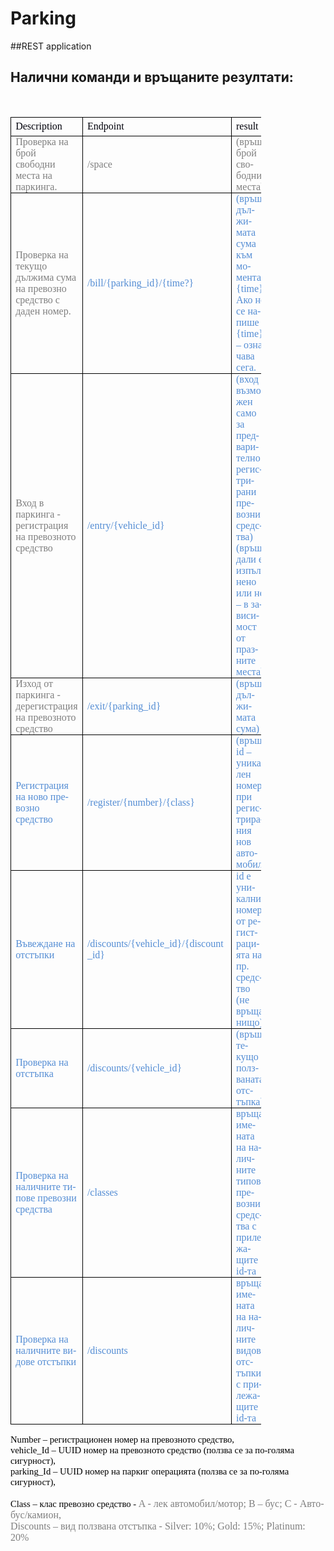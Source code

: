 # Parking
##REST application

## Налични команди и връщаните резултати:
<html xmlns:v="urn:schemas-microsoft-com:vml"
xmlns:o="urn:schemas-microsoft-com:office:office"
xmlns:w="urn:schemas-microsoft-com:office:word"
xmlns:m="http://schemas.microsoft.com/office/2004/12/omml"
xmlns="http://www.w3.org/TR/REC-html40">

<head>
<meta http-equiv=Content-Type content="text/html; charset=windows-1251">
<meta name=ProgId content=Word.Document>
<meta name=Generator content="Microsoft Word 14">
<meta name=Originator content="Microsoft Word 14">
<link rel=File-List href="ParkingTask_API.files/filelist.xml">
<!--[if gte mso 9]><xml>
 <o:DocumentProperties>
  <o:Author>DPopov</o:Author>
  <o:LastAuthor>DPopov</o:LastAuthor>
  <o:Revision>4</o:Revision>
  <o:TotalTime>3568</o:TotalTime>
  <o:LastPrinted>1995-11-21T14:41:00Z</o:LastPrinted>
  <o:Created>2020-05-22T07:29:00Z</o:Created>
  <o:LastSaved>2020-05-25T09:20:00Z</o:LastSaved>
  <o:Pages>1</o:Pages>
  <o:Words>233</o:Words>
  <o:Characters>1329</o:Characters>
  <o:Lines>11</o:Lines>
  <o:Paragraphs>3</o:Paragraphs>
  <o:CharactersWithSpaces>1559</o:CharactersWithSpaces>
  <o:Version>14.00</o:Version>
 </o:DocumentProperties>
 <o:OfficeDocumentSettings>
  <o:AllowPNG/>
 </o:OfficeDocumentSettings>
</xml><![endif]-->
<link rel=themeData href="ParkingTask_API.files/themedata.thmx">
<link rel=colorSchemeMapping href="ParkingTask_API.files/colorschememapping.xml">
<!--[if gte mso 9]><xml>
 <w:WordDocument>
  <w:DisplayBackgroundShape/>
  <w:SpellingState>Clean</w:SpellingState>
  <w:GrammarState>Clean</w:GrammarState>
  <w:TrackMoves>false</w:TrackMoves>
  <w:TrackFormatting/>
  <w:DoNotShowRevisions/>
  <w:DoNotPrintRevisions/>
  <w:DoNotShowInsertionsAndDeletions/>
  <w:DoNotShowPropertyChanges/>
  <w:DefaultTableStyle Number="0">Нормален</w:DefaultTableStyle>
  <w:DrawingGridHorizontalSpacing>0 пкт</w:DrawingGridHorizontalSpacing>
  <w:DrawingGridVerticalSpacing>0 пкт</w:DrawingGridVerticalSpacing>
  <w:DisplayHorizontalDrawingGridEvery>0</w:DisplayHorizontalDrawingGridEvery>
  <w:DisplayVerticalDrawingGridEvery>0</w:DisplayVerticalDrawingGridEvery>
  <w:UseMarginsForDrawingGridOrigin/>
  <w:ValidateAgainstSchemas/>
  <w:SaveIfXMLInvalid>false</w:SaveIfXMLInvalid>
  <w:IgnoreMixedContent>false</w:IgnoreMixedContent>
  <w:AlwaysShowPlaceholderText>false</w:AlwaysShowPlaceholderText>
  <w:DoNotPromoteQF/>
  <w:LidThemeOther>BG</w:LidThemeOther>
  <w:LidThemeAsian>X-NONE</w:LidThemeAsian>
  <w:LidThemeComplexScript>X-NONE</w:LidThemeComplexScript>
  <w:DrawingGridHorizontalOrigin>0 пкт</w:DrawingGridHorizontalOrigin>
  <w:DrawingGridVerticalOrigin>0 пкт</w:DrawingGridVerticalOrigin>
  <w:Compatibility>
   <w:SpaceForUL/>
   <w:BalanceSingleByteDoubleByteWidth/>
   <w:DoNotLeaveBackslashAlone/>
   <w:ULTrailSpace/>
   <w:AdjustLineHeightInTable/>
   <w:BreakWrappedTables/>
   <w:SnapToGridInCell/>
   <w:WrapTextWithPunct/>
   <w:UseAsianBreakRules/>
   <w:UseWord2002TableStyleRules/>
   <w:DontUseIndentAsNumberingTabStop/>
   <w:FELineBreak11/>
   <w:WW11IndentRules/>
   <w:DontAutofitConstrainedTables/>
   <w:AutofitLikeWW11/>
   <w:HangulWidthLikeWW11/>
   <w:UseNormalStyleForList/>
   <w:DontVertAlignCellWithSp/>
   <w:DontBreakConstrainedForcedTables/>
   <w:DontVertAlignInTxbx/>
   <w:Word11KerningPairs/>
   <w:CachedColBalance/>
  </w:Compatibility>
  <m:mathPr>
   <m:mathFont m:val="Cambria Math"/>
   <m:brkBin m:val="before"/>
   <m:brkBinSub m:val="&#45;-"/>
   <m:smallFrac m:val="off"/>
   <m:dispDef/>
   <m:lMargin m:val="0"/>
   <m:rMargin m:val="0"/>
   <m:defJc m:val="centerGroup"/>
   <m:wrapIndent m:val="1440"/>
   <m:intLim m:val="subSup"/>
   <m:naryLim m:val="undOvr"/>
  </m:mathPr></w:WordDocument>
</xml><![endif]--><!--[if gte mso 9]><xml>
 <w:LatentStyles DefLockedState="false" DefUnhideWhenUsed="true"
  DefSemiHidden="true" DefQFormat="false" DefPriority="99"
  LatentStyleCount="267">
  <w:LsdException Locked="false" Priority="0" SemiHidden="false"
   UnhideWhenUsed="false" QFormat="true" Name="Normal"/>
  <w:LsdException Locked="false" Priority="9" SemiHidden="false"
   UnhideWhenUsed="false" QFormat="true" Name="heading 1"/>
  <w:LsdException Locked="false" Priority="9" QFormat="true" Name="heading 2"/>
  <w:LsdException Locked="false" Priority="9" QFormat="true" Name="heading 3"/>
  <w:LsdException Locked="false" Priority="9" QFormat="true" Name="heading 4"/>
  <w:LsdException Locked="false" Priority="9" QFormat="true" Name="heading 5"/>
  <w:LsdException Locked="false" Priority="9" QFormat="true" Name="heading 6"/>
  <w:LsdException Locked="false" Priority="9" QFormat="true" Name="heading 7"/>
  <w:LsdException Locked="false" Priority="9" QFormat="true" Name="heading 8"/>
  <w:LsdException Locked="false" Priority="9" QFormat="true" Name="heading 9"/>
  <w:LsdException Locked="false" Priority="39" Name="toc 1"/>
  <w:LsdException Locked="false" Priority="39" Name="toc 2"/>
  <w:LsdException Locked="false" Priority="39" Name="toc 3"/>
  <w:LsdException Locked="false" Priority="39" Name="toc 4"/>
  <w:LsdException Locked="false" Priority="39" Name="toc 5"/>
  <w:LsdException Locked="false" Priority="39" Name="toc 6"/>
  <w:LsdException Locked="false" Priority="39" Name="toc 7"/>
  <w:LsdException Locked="false" Priority="39" Name="toc 8"/>
  <w:LsdException Locked="false" Priority="39" Name="toc 9"/>
  <w:LsdException Locked="false" Priority="35" SemiHidden="false"
   UnhideWhenUsed="false" QFormat="true" Name="caption"/>
  <w:LsdException Locked="false" Priority="10" SemiHidden="false"
   UnhideWhenUsed="false" QFormat="true" Name="Title"/>
  <w:LsdException Locked="false" Priority="1" Name="Default Paragraph Font"/>
  <w:LsdException Locked="false" Priority="11" SemiHidden="false"
   UnhideWhenUsed="false" QFormat="true" Name="Subtitle"/>
  <w:LsdException Locked="false" Priority="22" SemiHidden="false"
   UnhideWhenUsed="false" QFormat="true" Name="Strong"/>
  <w:LsdException Locked="false" Priority="20" SemiHidden="false"
   UnhideWhenUsed="false" QFormat="true" Name="Emphasis"/>
  <w:LsdException Locked="false" Priority="59" SemiHidden="false"
   UnhideWhenUsed="false" Name="Table Grid"/>
  <w:LsdException Locked="false" UnhideWhenUsed="false" Name="Placeholder Text"/>
  <w:LsdException Locked="false" Priority="1" SemiHidden="false"
   UnhideWhenUsed="false" QFormat="true" Name="No Spacing"/>
  <w:LsdException Locked="false" Priority="60" SemiHidden="false"
   UnhideWhenUsed="false" Name="Light Shading"/>
  <w:LsdException Locked="false" Priority="61" SemiHidden="false"
   UnhideWhenUsed="false" Name="Light List"/>
  <w:LsdException Locked="false" Priority="62" SemiHidden="false"
   UnhideWhenUsed="false" Name="Light Grid"/>
  <w:LsdException Locked="false" Priority="63" SemiHidden="false"
   UnhideWhenUsed="false" Name="Medium Shading 1"/>
  <w:LsdException Locked="false" Priority="64" SemiHidden="false"
   UnhideWhenUsed="false" Name="Medium Shading 2"/>
  <w:LsdException Locked="false" Priority="65" SemiHidden="false"
   UnhideWhenUsed="false" Name="Medium List 1"/>
  <w:LsdException Locked="false" Priority="66" SemiHidden="false"
   UnhideWhenUsed="false" Name="Medium List 2"/>
  <w:LsdException Locked="false" Priority="67" SemiHidden="false"
   UnhideWhenUsed="false" Name="Medium Grid 1"/>
  <w:LsdException Locked="false" Priority="68" SemiHidden="false"
   UnhideWhenUsed="false" Name="Medium Grid 2"/>
  <w:LsdException Locked="false" Priority="69" SemiHidden="false"
   UnhideWhenUsed="false" Name="Medium Grid 3"/>
  <w:LsdException Locked="false" Priority="70" SemiHidden="false"
   UnhideWhenUsed="false" Name="Dark List"/>
  <w:LsdException Locked="false" Priority="71" SemiHidden="false"
   UnhideWhenUsed="false" Name="Colorful Shading"/>
  <w:LsdException Locked="false" Priority="72" SemiHidden="false"
   UnhideWhenUsed="false" Name="Colorful List"/>
  <w:LsdException Locked="false" Priority="73" SemiHidden="false"
   UnhideWhenUsed="false" Name="Colorful Grid"/>
  <w:LsdException Locked="false" Priority="60" SemiHidden="false"
   UnhideWhenUsed="false" Name="Light Shading Accent 1"/>
  <w:LsdException Locked="false" Priority="61" SemiHidden="false"
   UnhideWhenUsed="false" Name="Light List Accent 1"/>
  <w:LsdException Locked="false" Priority="62" SemiHidden="false"
   UnhideWhenUsed="false" Name="Light Grid Accent 1"/>
  <w:LsdException Locked="false" Priority="63" SemiHidden="false"
   UnhideWhenUsed="false" Name="Medium Shading 1 Accent 1"/>
  <w:LsdException Locked="false" Priority="64" SemiHidden="false"
   UnhideWhenUsed="false" Name="Medium Shading 2 Accent 1"/>
  <w:LsdException Locked="false" Priority="65" SemiHidden="false"
   UnhideWhenUsed="false" Name="Medium List 1 Accent 1"/>
  <w:LsdException Locked="false" UnhideWhenUsed="false" Name="Revision"/>
  <w:LsdException Locked="false" Priority="34" SemiHidden="false"
   UnhideWhenUsed="false" QFormat="true" Name="List Paragraph"/>
  <w:LsdException Locked="false" Priority="29" SemiHidden="false"
   UnhideWhenUsed="false" QFormat="true" Name="Quote"/>
  <w:LsdException Locked="false" Priority="30" SemiHidden="false"
   UnhideWhenUsed="false" QFormat="true" Name="Intense Quote"/>
  <w:LsdException Locked="false" Priority="66" SemiHidden="false"
   UnhideWhenUsed="false" Name="Medium List 2 Accent 1"/>
  <w:LsdException Locked="false" Priority="67" SemiHidden="false"
   UnhideWhenUsed="false" Name="Medium Grid 1 Accent 1"/>
  <w:LsdException Locked="false" Priority="68" SemiHidden="false"
   UnhideWhenUsed="false" Name="Medium Grid 2 Accent 1"/>
  <w:LsdException Locked="false" Priority="69" SemiHidden="false"
   UnhideWhenUsed="false" Name="Medium Grid 3 Accent 1"/>
  <w:LsdException Locked="false" Priority="70" SemiHidden="false"
   UnhideWhenUsed="false" Name="Dark List Accent 1"/>
  <w:LsdException Locked="false" Priority="71" SemiHidden="false"
   UnhideWhenUsed="false" Name="Colorful Shading Accent 1"/>
  <w:LsdException Locked="false" Priority="72" SemiHidden="false"
   UnhideWhenUsed="false" Name="Colorful List Accent 1"/>
  <w:LsdException Locked="false" Priority="73" SemiHidden="false"
   UnhideWhenUsed="false" Name="Colorful Grid Accent 1"/>
  <w:LsdException Locked="false" Priority="60" SemiHidden="false"
   UnhideWhenUsed="false" Name="Light Shading Accent 2"/>
  <w:LsdException Locked="false" Priority="61" SemiHidden="false"
   UnhideWhenUsed="false" Name="Light List Accent 2"/>
  <w:LsdException Locked="false" Priority="62" SemiHidden="false"
   UnhideWhenUsed="false" Name="Light Grid Accent 2"/>
  <w:LsdException Locked="false" Priority="63" SemiHidden="false"
   UnhideWhenUsed="false" Name="Medium Shading 1 Accent 2"/>
  <w:LsdException Locked="false" Priority="64" SemiHidden="false"
   UnhideWhenUsed="false" Name="Medium Shading 2 Accent 2"/>
  <w:LsdException Locked="false" Priority="65" SemiHidden="false"
   UnhideWhenUsed="false" Name="Medium List 1 Accent 2"/>
  <w:LsdException Locked="false" Priority="66" SemiHidden="false"
   UnhideWhenUsed="false" Name="Medium List 2 Accent 2"/>
  <w:LsdException Locked="false" Priority="67" SemiHidden="false"
   UnhideWhenUsed="false" Name="Medium Grid 1 Accent 2"/>
  <w:LsdException Locked="false" Priority="68" SemiHidden="false"
   UnhideWhenUsed="false" Name="Medium Grid 2 Accent 2"/>
  <w:LsdException Locked="false" Priority="69" SemiHidden="false"
   UnhideWhenUsed="false" Name="Medium Grid 3 Accent 2"/>
  <w:LsdException Locked="false" Priority="70" SemiHidden="false"
   UnhideWhenUsed="false" Name="Dark List Accent 2"/>
  <w:LsdException Locked="false" Priority="71" SemiHidden="false"
   UnhideWhenUsed="false" Name="Colorful Shading Accent 2"/>
  <w:LsdException Locked="false" Priority="72" SemiHidden="false"
   UnhideWhenUsed="false" Name="Colorful List Accent 2"/>
  <w:LsdException Locked="false" Priority="73" SemiHidden="false"
   UnhideWhenUsed="false" Name="Colorful Grid Accent 2"/>
  <w:LsdException Locked="false" Priority="60" SemiHidden="false"
   UnhideWhenUsed="false" Name="Light Shading Accent 3"/>
  <w:LsdException Locked="false" Priority="61" SemiHidden="false"
   UnhideWhenUsed="false" Name="Light List Accent 3"/>
  <w:LsdException Locked="false" Priority="62" SemiHidden="false"
   UnhideWhenUsed="false" Name="Light Grid Accent 3"/>
  <w:LsdException Locked="false" Priority="63" SemiHidden="false"
   UnhideWhenUsed="false" Name="Medium Shading 1 Accent 3"/>
  <w:LsdException Locked="false" Priority="64" SemiHidden="false"
   UnhideWhenUsed="false" Name="Medium Shading 2 Accent 3"/>
  <w:LsdException Locked="false" Priority="65" SemiHidden="false"
   UnhideWhenUsed="false" Name="Medium List 1 Accent 3"/>
  <w:LsdException Locked="false" Priority="66" SemiHidden="false"
   UnhideWhenUsed="false" Name="Medium List 2 Accent 3"/>
  <w:LsdException Locked="false" Priority="67" SemiHidden="false"
   UnhideWhenUsed="false" Name="Medium Grid 1 Accent 3"/>
  <w:LsdException Locked="false" Priority="68" SemiHidden="false"
   UnhideWhenUsed="false" Name="Medium Grid 2 Accent 3"/>
  <w:LsdException Locked="false" Priority="69" SemiHidden="false"
   UnhideWhenUsed="false" Name="Medium Grid 3 Accent 3"/>
  <w:LsdException Locked="false" Priority="70" SemiHidden="false"
   UnhideWhenUsed="false" Name="Dark List Accent 3"/>
  <w:LsdException Locked="false" Priority="71" SemiHidden="false"
   UnhideWhenUsed="false" Name="Colorful Shading Accent 3"/>
  <w:LsdException Locked="false" Priority="72" SemiHidden="false"
   UnhideWhenUsed="false" Name="Colorful List Accent 3"/>
  <w:LsdException Locked="false" Priority="73" SemiHidden="false"
   UnhideWhenUsed="false" Name="Colorful Grid Accent 3"/>
  <w:LsdException Locked="false" Priority="60" SemiHidden="false"
   UnhideWhenUsed="false" Name="Light Shading Accent 4"/>
  <w:LsdException Locked="false" Priority="61" SemiHidden="false"
   UnhideWhenUsed="false" Name="Light List Accent 4"/>
  <w:LsdException Locked="false" Priority="62" SemiHidden="false"
   UnhideWhenUsed="false" Name="Light Grid Accent 4"/>
  <w:LsdException Locked="false" Priority="63" SemiHidden="false"
   UnhideWhenUsed="false" Name="Medium Shading 1 Accent 4"/>
  <w:LsdException Locked="false" Priority="64" SemiHidden="false"
   UnhideWhenUsed="false" Name="Medium Shading 2 Accent 4"/>
  <w:LsdException Locked="false" Priority="65" SemiHidden="false"
   UnhideWhenUsed="false" Name="Medium List 1 Accent 4"/>
  <w:LsdException Locked="false" Priority="66" SemiHidden="false"
   UnhideWhenUsed="false" Name="Medium List 2 Accent 4"/>
  <w:LsdException Locked="false" Priority="67" SemiHidden="false"
   UnhideWhenUsed="false" Name="Medium Grid 1 Accent 4"/>
  <w:LsdException Locked="false" Priority="68" SemiHidden="false"
   UnhideWhenUsed="false" Name="Medium Grid 2 Accent 4"/>
  <w:LsdException Locked="false" Priority="69" SemiHidden="false"
   UnhideWhenUsed="false" Name="Medium Grid 3 Accent 4"/>
  <w:LsdException Locked="false" Priority="70" SemiHidden="false"
   UnhideWhenUsed="false" Name="Dark List Accent 4"/>
  <w:LsdException Locked="false" Priority="71" SemiHidden="false"
   UnhideWhenUsed="false" Name="Colorful Shading Accent 4"/>
  <w:LsdException Locked="false" Priority="72" SemiHidden="false"
   UnhideWhenUsed="false" Name="Colorful List Accent 4"/>
  <w:LsdException Locked="false" Priority="73" SemiHidden="false"
   UnhideWhenUsed="false" Name="Colorful Grid Accent 4"/>
  <w:LsdException Locked="false" Priority="60" SemiHidden="false"
   UnhideWhenUsed="false" Name="Light Shading Accent 5"/>
  <w:LsdException Locked="false" Priority="61" SemiHidden="false"
   UnhideWhenUsed="false" Name="Light List Accent 5"/>
  <w:LsdException Locked="false" Priority="62" SemiHidden="false"
   UnhideWhenUsed="false" Name="Light Grid Accent 5"/>
  <w:LsdException Locked="false" Priority="63" SemiHidden="false"
   UnhideWhenUsed="false" Name="Medium Shading 1 Accent 5"/>
  <w:LsdException Locked="false" Priority="64" SemiHidden="false"
   UnhideWhenUsed="false" Name="Medium Shading 2 Accent 5"/>
  <w:LsdException Locked="false" Priority="65" SemiHidden="false"
   UnhideWhenUsed="false" Name="Medium List 1 Accent 5"/>
  <w:LsdException Locked="false" Priority="66" SemiHidden="false"
   UnhideWhenUsed="false" Name="Medium List 2 Accent 5"/>
  <w:LsdException Locked="false" Priority="67" SemiHidden="false"
   UnhideWhenUsed="false" Name="Medium Grid 1 Accent 5"/>
  <w:LsdException Locked="false" Priority="68" SemiHidden="false"
   UnhideWhenUsed="false" Name="Medium Grid 2 Accent 5"/>
  <w:LsdException Locked="false" Priority="69" SemiHidden="false"
   UnhideWhenUsed="false" Name="Medium Grid 3 Accent 5"/>
  <w:LsdException Locked="false" Priority="70" SemiHidden="false"
   UnhideWhenUsed="false" Name="Dark List Accent 5"/>
  <w:LsdException Locked="false" Priority="71" SemiHidden="false"
   UnhideWhenUsed="false" Name="Colorful Shading Accent 5"/>
  <w:LsdException Locked="false" Priority="72" SemiHidden="false"
   UnhideWhenUsed="false" Name="Colorful List Accent 5"/>
  <w:LsdException Locked="false" Priority="73" SemiHidden="false"
   UnhideWhenUsed="false" Name="Colorful Grid Accent 5"/>
  <w:LsdException Locked="false" Priority="60" SemiHidden="false"
   UnhideWhenUsed="false" Name="Light Shading Accent 6"/>
  <w:LsdException Locked="false" Priority="61" SemiHidden="false"
   UnhideWhenUsed="false" Name="Light List Accent 6"/>
  <w:LsdException Locked="false" Priority="62" SemiHidden="false"
   UnhideWhenUsed="false" Name="Light Grid Accent 6"/>
  <w:LsdException Locked="false" Priority="63" SemiHidden="false"
   UnhideWhenUsed="false" Name="Medium Shading 1 Accent 6"/>
  <w:LsdException Locked="false" Priority="64" SemiHidden="false"
   UnhideWhenUsed="false" Name="Medium Shading 2 Accent 6"/>
  <w:LsdException Locked="false" Priority="65" SemiHidden="false"
   UnhideWhenUsed="false" Name="Medium List 1 Accent 6"/>
  <w:LsdException Locked="false" Priority="66" SemiHidden="false"
   UnhideWhenUsed="false" Name="Medium List 2 Accent 6"/>
  <w:LsdException Locked="false" Priority="67" SemiHidden="false"
   UnhideWhenUsed="false" Name="Medium Grid 1 Accent 6"/>
  <w:LsdException Locked="false" Priority="68" SemiHidden="false"
   UnhideWhenUsed="false" Name="Medium Grid 2 Accent 6"/>
  <w:LsdException Locked="false" Priority="69" SemiHidden="false"
   UnhideWhenUsed="false" Name="Medium Grid 3 Accent 6"/>
  <w:LsdException Locked="false" Priority="70" SemiHidden="false"
   UnhideWhenUsed="false" Name="Dark List Accent 6"/>
  <w:LsdException Locked="false" Priority="71" SemiHidden="false"
   UnhideWhenUsed="false" Name="Colorful Shading Accent 6"/>
  <w:LsdException Locked="false" Priority="72" SemiHidden="false"
   UnhideWhenUsed="false" Name="Colorful List Accent 6"/>
  <w:LsdException Locked="false" Priority="73" SemiHidden="false"
   UnhideWhenUsed="false" Name="Colorful Grid Accent 6"/>
  <w:LsdException Locked="false" Priority="19" SemiHidden="false"
   UnhideWhenUsed="false" QFormat="true" Name="Subtle Emphasis"/>
  <w:LsdException Locked="false" Priority="21" SemiHidden="false"
   UnhideWhenUsed="false" QFormat="true" Name="Intense Emphasis"/>
  <w:LsdException Locked="false" Priority="31" SemiHidden="false"
   UnhideWhenUsed="false" QFormat="true" Name="Subtle Reference"/>
  <w:LsdException Locked="false" Priority="32" SemiHidden="false"
   UnhideWhenUsed="false" QFormat="true" Name="Intense Reference"/>
  <w:LsdException Locked="false" Priority="33" SemiHidden="false"
   UnhideWhenUsed="false" QFormat="true" Name="Book Title"/>
  <w:LsdException Locked="false" Priority="37" Name="Bibliography"/>
  <w:LsdException Locked="false" Priority="39" QFormat="true" Name="TOC Heading"/>
 </w:LatentStyles>
</xml><![endif]-->
<style>
<!--
 /* Font Definitions */
 @font-face
	{font-family:Mangal;
	panose-1:0 0 4 0 0 0 0 0 0 0;
	mso-font-alt:Courier;
	mso-font-charset:1;
	mso-generic-font-family:roman;
	mso-font-format:other;
	mso-font-pitch:variable;
	mso-font-signature:8192 0 0 0 0 0;}
@font-face
	{font-family:"Cambria Math";
	panose-1:2 4 5 3 5 4 6 3 2 4;
	mso-font-charset:204;
	mso-generic-font-family:roman;
	mso-font-pitch:variable;
	mso-font-signature:-536869121 1107305727 33554432 0 415 0;}
@font-face
	{font-family:Calibri;
	panose-1:2 15 5 2 2 2 4 3 2 4;
	mso-font-charset:204;
	mso-generic-font-family:swiss;
	mso-font-pitch:variable;
	mso-font-signature:-469750017 -1073732485 9 0 511 0;}
@font-face
	{font-family:"Liberation Serif";
	mso-font-alt:"Times New Roman";
	mso-font-charset:1;
	mso-generic-font-family:roman;
	mso-font-pitch:variable;
	mso-font-signature:0 0 0 0 0 0;}
@font-face
	{font-family:"Noto Sans CJK SC Regular";
	mso-font-alt:DFGothic-EB;
	mso-font-charset:128;
	mso-generic-font-family:auto;
	mso-font-pitch:variable;
	mso-font-signature:0 0 0 0 0 0;}
@font-face
	{font-family:Montserat;
	mso-font-alt:"Times New Roman";
	mso-font-charset:1;
	mso-generic-font-family:auto;
	mso-font-pitch:auto;
	mso-font-signature:0 0 0 0 0 0;}
@font-face
	{font-family:"Lohit Devanagari";
	mso-font-alt:DFGothic-EB;
	mso-font-charset:128;
	mso-generic-font-family:auto;
	mso-font-pitch:variable;
	mso-font-signature:0 0 0 0 0 0;}
@font-face
	{font-family:OpenSymbol;
	mso-font-alt:"Arial Unicode MS";
	mso-font-charset:128;
	mso-generic-font-family:auto;
	mso-font-pitch:auto;
	mso-font-signature:0 0 0 0 0 0;}
@font-face
	{font-family:"Liberation Sans";
	mso-font-alt:"Arial Unicode MS";
	mso-font-charset:128;
	mso-generic-font-family:swiss;
	mso-font-pitch:variable;
	mso-font-signature:0 0 0 0 0 0;}
@font-face
	{font-family:Bahnschrift;
	panose-1:2 11 5 2 4 2 4 2 2 3;
	mso-font-charset:204;
	mso-generic-font-family:swiss;
	mso-font-pitch:variable;
	mso-font-signature:-1610612025 2 0 0 415 0;}
@font-face
	{font-family:"\@Noto Sans CJK SC Regular";
	mso-font-charset:128;
	mso-generic-font-family:auto;
	mso-font-pitch:variable;
	mso-font-signature:0 0 0 0 0 0;}
@font-face
	{font-family:"\@Lohit Devanagari";
	mso-font-charset:128;
	mso-generic-font-family:auto;
	mso-font-pitch:variable;
	mso-font-signature:0 0 0 0 0 0;}
@font-face
	{font-family:"\@Liberation Sans";
	mso-font-charset:128;
	mso-generic-font-family:swiss;
	mso-font-pitch:variable;
	mso-font-signature:0 0 0 0 0 0;}
@font-face
	{font-family:"\@OpenSymbol";
	mso-font-charset:128;
	mso-generic-font-family:auto;
	mso-font-pitch:auto;
	mso-font-signature:0 0 0 0 0 0;}
 /* Style Definitions */
 p.MsoNormal, li.MsoNormal, div.MsoNormal
	{mso-style-unhide:no;
	mso-style-qformat:yes;
	mso-style-parent:"";
	margin:0cm;
	margin-bottom:.0001pt;
	mso-pagination:widow-orphan;
	mso-hyphenate:none;
	font-size:12.0pt;
	font-family:"Liberation Serif","serif";
	mso-fareast-font-family:"Noto Sans CJK SC Regular";
	mso-bidi-font-family:"Lohit Devanagari";
	color:#00000A;
	mso-font-kerning:1.0pt;
	mso-ansi-language:EN-US;
	mso-fareast-language:ZH-CN;
	mso-bidi-language:HI;}
p.MsoCaption, li.MsoCaption, div.MsoCaption
	{mso-style-unhide:no;
	mso-style-qformat:yes;
	margin-top:6.0pt;
	margin-right:0cm;
	margin-bottom:6.0pt;
	margin-left:0cm;
	mso-pagination:widow-orphan no-line-numbers;
	mso-hyphenate:none;
	font-size:12.0pt;
	font-family:"Liberation Serif","serif";
	mso-fareast-font-family:"Noto Sans CJK SC Regular";
	mso-bidi-font-family:"Lohit Devanagari";
	color:#00000A;
	mso-font-kerning:1.0pt;
	mso-ansi-language:EN-US;
	mso-fareast-language:ZH-CN;
	mso-bidi-language:HI;
	font-style:italic;}
p.MsoList, li.MsoList, div.MsoList
	{mso-style-unhide:no;
	mso-style-parent:"Основен текст";
	margin-top:0cm;
	margin-right:0cm;
	margin-bottom:7.0pt;
	margin-left:0cm;
	line-height:115%;
	mso-pagination:widow-orphan;
	mso-hyphenate:none;
	font-size:12.0pt;
	font-family:"Liberation Serif","serif";
	mso-fareast-font-family:"Noto Sans CJK SC Regular";
	mso-bidi-font-family:"Lohit Devanagari";
	color:#00000A;
	mso-font-kerning:1.0pt;
	mso-ansi-language:EN-US;
	mso-fareast-language:ZH-CN;
	mso-bidi-language:HI;}
p.MsoBodyText, li.MsoBodyText, div.MsoBodyText
	{mso-style-unhide:no;
	margin-top:0cm;
	margin-right:0cm;
	margin-bottom:7.0pt;
	margin-left:0cm;
	line-height:115%;
	mso-pagination:widow-orphan;
	mso-hyphenate:none;
	font-size:12.0pt;
	font-family:"Liberation Serif","serif";
	mso-fareast-font-family:"Noto Sans CJK SC Regular";
	mso-bidi-font-family:"Lohit Devanagari";
	color:#00000A;
	mso-font-kerning:1.0pt;
	mso-ansi-language:EN-US;
	mso-fareast-language:ZH-CN;
	mso-bidi-language:HI;}
p.MsoNoSpacing, li.MsoNoSpacing, div.MsoNoSpacing
	{mso-style-priority:1;
	mso-style-unhide:no;
	mso-style-qformat:yes;
	mso-style-parent:"";
	margin:0cm;
	margin-bottom:.0001pt;
	mso-pagination:widow-orphan;
	mso-hyphenate:none;
	font-size:12.0pt;
	mso-bidi-font-size:10.5pt;
	font-family:"Liberation Serif","serif";
	mso-fareast-font-family:"Noto Sans CJK SC Regular";
	mso-bidi-font-family:Mangal;
	color:#00000A;
	mso-font-kerning:1.0pt;
	mso-ansi-language:EN-US;
	mso-fareast-language:ZH-CN;
	mso-bidi-language:HI;}
span.Bullets
	{mso-style-name:Bullets;
	mso-style-unhide:no;
	mso-style-parent:"";
	font-family:OpenSymbol;
	mso-ascii-font-family:OpenSymbol;
	mso-fareast-font-family:OpenSymbol;
	mso-hansi-font-family:OpenSymbol;
	mso-bidi-font-family:OpenSymbol;}
p.Heading, li.Heading, div.Heading
	{mso-style-name:Heading;
	mso-style-unhide:no;
	mso-style-next:"Основен текст";
	margin-top:12.0pt;
	margin-right:0cm;
	margin-bottom:6.0pt;
	margin-left:0cm;
	mso-pagination:widow-orphan;
	page-break-after:avoid;
	mso-hyphenate:none;
	font-size:14.0pt;
	font-family:"Liberation Sans","sans-serif";
	mso-fareast-font-family:"Noto Sans CJK SC Regular";
	mso-hansi-font-family:"Liberation Sans";
	mso-bidi-font-family:"Lohit Devanagari";
	color:#00000A;
	mso-font-kerning:1.0pt;
	mso-ansi-language:EN-US;
	mso-fareast-language:ZH-CN;
	mso-bidi-language:HI;}
p.Index, li.Index, div.Index
	{mso-style-name:Index;
	mso-style-unhide:no;
	margin:0cm;
	margin-bottom:.0001pt;
	mso-pagination:widow-orphan no-line-numbers;
	mso-hyphenate:none;
	font-size:12.0pt;
	font-family:"Liberation Serif","serif";
	mso-fareast-font-family:"Noto Sans CJK SC Regular";
	mso-bidi-font-family:"Lohit Devanagari";
	color:#00000A;
	mso-font-kerning:1.0pt;
	mso-ansi-language:EN-US;
	mso-fareast-language:ZH-CN;
	mso-bidi-language:HI;}
span.SpellE
	{mso-style-name:"";
	mso-spl-e:yes;}
span.GramE
	{mso-style-name:"";
	mso-gram-e:yes;}
 /* Page Definitions */
 @page
	{mso-footnote-separator:url("ParkingTask_API.files/header.htm") fs;
	mso-footnote-continuation-separator:url("ParkingTask_API.files/header.htm") fcs;
	mso-endnote-separator:url("ParkingTask_API.files/header.htm") es;
	mso-endnote-continuation-separator:url("ParkingTask_API.files/header.htm") ecs;}
@page WordSection1
	{size:841.9pt 595.3pt;
	mso-page-orientation:landscape;
	margin:2.0cm 2.0cm 2.0cm 2.0cm;
	mso-header-margin:35.4pt;
	mso-footer-margin:35.4pt;
	mso-paper-source:0;}
div.WordSection1
	{page:WordSection1;}
-->
</style>
<!--[if gte mso 10]>
<style>
 /* Style Definitions */
 table.MsoNormalTable
	{mso-style-name:"Нормална таблица";
	mso-tstyle-rowband-size:0;
	mso-tstyle-colband-size:0;
	mso-style-noshow:yes;
	mso-style-priority:99;
	mso-style-parent:"";
	mso-padding-alt:0cm 5.4pt 0cm 5.4pt;
	mso-para-margin:0cm;
	mso-para-margin-bottom:.0001pt;
	mso-pagination:widow-orphan;
	font-size:10.0pt;
	font-family:"Times New Roman","serif";}
table.MsoTableGrid
	{mso-style-name:"Мрежа в таблица";
	mso-tstyle-rowband-size:0;
	mso-tstyle-colband-size:0;
	mso-style-priority:59;
	mso-style-unhide:no;
	border:solid windowtext 1.0pt;
	mso-border-alt:solid windowtext .5pt;
	mso-padding-alt:0cm 5.4pt 0cm 5.4pt;
	mso-border-insideh:.5pt solid windowtext;
	mso-border-insidev:.5pt solid windowtext;
	mso-para-margin:0cm;
	mso-para-margin-bottom:.0001pt;
	mso-pagination:widow-orphan;
	font-size:10.0pt;
	font-family:"Times New Roman","serif";}
</style>
<![endif]--><!--[if gte mso 9]><xml>
 <o:shapedefaults v:ext="edit" spidmax="1026"/>
</xml><![endif]--><!--[if gte mso 9]><xml>
 <o:shapelayout v:ext="edit">
  <o:idmap v:ext="edit" data="1"/>
 </o:shapelayout></xml><![endif]-->
</head>

<body lang=BG style='tab-interval:35.45pt;line-break:strict'>

<div class=WordSection1>

<p class=MsoNormal><span lang=EN-US style='font-size:11.0pt;font-family:Montserat;
mso-bidi-font-family:Montserat;color:black'><o:p>&nbsp;</o:p></span></p>

<table class=MsoTableGrid border=1 cellspacing=0 cellpadding=0 width="79%"
 style='width:79.58%;border-collapse:collapse;border:none;mso-border-alt:solid windowtext .5pt;
 mso-yfti-tbllook:1184;mso-padding-alt:0cm 5.4pt 0cm 5.4pt'>
 <tr style='mso-yfti-irow:0;mso-yfti-firstrow:yes;height:22.8pt'>
  <td width="26%" style='width:26.12%;border:solid windowtext 1.0pt;mso-border-alt:
  solid windowtext .5pt;padding:0cm 5.4pt 0cm 5.4pt;height:22.8pt'>
  <p class=MsoNoSpacing><span lang=EN-US style='font-family:"Bahnschrift","sans-serif";
  mso-bidi-font-family:Calibri;mso-bidi-theme-font:minor-latin'>Description<o:p></o:p></span></p>
  </td>
  <td width="32%" style='width:32.96%;border:solid windowtext 1.0pt;border-left:
  none;mso-border-left-alt:solid windowtext .5pt;mso-border-alt:solid windowtext .5pt;
  padding:0cm 5.4pt 0cm 5.4pt;height:22.8pt'>
  <p class=MsoNoSpacing><span lang=EN-US style='font-family:"Bahnschrift","sans-serif";
  mso-bidi-font-family:Calibri;mso-bidi-theme-font:minor-latin'>Endpoint<o:p></o:p></span></p>
  </td>
  <td width="40%" style='width:40.94%;border:solid windowtext 1.0pt;border-left:
  none;mso-border-left-alt:solid windowtext .5pt;mso-border-alt:solid windowtext .5pt;
  padding:0cm 5.4pt 0cm 5.4pt;height:22.8pt'>
  <p class=MsoNoSpacing><span lang=EN-US style='font-family:"Bahnschrift","sans-serif";
  mso-bidi-font-family:Calibri;mso-bidi-theme-font:minor-latin'>result<o:p></o:p></span></p>
  </td>
 </tr>
 <tr style='mso-yfti-irow:1;height:22.8pt'>
  <td width="26%" style='width:26.12%;border:solid windowtext 1.0pt;border-top:
  none;mso-border-top-alt:solid windowtext .5pt;mso-border-alt:solid windowtext .5pt;
  padding:0cm 5.4pt 0cm 5.4pt;height:22.8pt'>
  <p class=MsoNoSpacing><span class=SpellE><span lang=EN-US style='mso-bidi-font-size:
  12.0pt;font-family:"Bahnschrift","sans-serif";mso-bidi-font-family:Calibri;
  color:#7F7F7F;mso-themecolor:text1;mso-themetint:128'>Проверка</span></span><span
  lang=EN-US style='mso-bidi-font-size:12.0pt;font-family:"Bahnschrift","sans-serif";
  mso-bidi-font-family:Calibri;color:#7F7F7F;mso-themecolor:text1;mso-themetint:
  128'> <span class=SpellE>на</span> <span class=SpellE>брой</span> <span
  class=SpellE>свободни</span> <span class=SpellE>места</span> </span><span
  style='mso-bidi-font-size:12.0pt;font-family:"Bahnschrift","sans-serif";
  mso-bidi-font-family:Calibri;color:#7F7F7F;mso-themecolor:text1;mso-themetint:
  128;mso-ansi-language:BG'>на</span><span lang=EN-US style='mso-bidi-font-size:
  12.0pt;font-family:"Bahnschrift","sans-serif";mso-bidi-font-family:Calibri;
  color:#7F7F7F;mso-themecolor:text1;mso-themetint:128'> <span class=SpellE>паркинга</span>.</span><span
  lang=EN-US style='font-family:"Bahnschrift","sans-serif";mso-bidi-font-family:
  Calibri;mso-bidi-theme-font:minor-latin;color:#7F7F7F;mso-themecolor:text1;
  mso-themetint:128'><o:p></o:p></span></p>
  </td>
  <td width="32%" style='width:32.96%;border-top:none;border-left:none;
  border-bottom:solid windowtext 1.0pt;border-right:solid windowtext 1.0pt;
  mso-border-top-alt:solid windowtext .5pt;mso-border-left-alt:solid windowtext .5pt;
  mso-border-alt:solid windowtext .5pt;padding:0cm 5.4pt 0cm 5.4pt;height:22.8pt'>
  <p class=MsoNoSpacing><span lang=EN-US style='font-family:"Bahnschrift","sans-serif";
  mso-bidi-font-family:Calibri;mso-bidi-theme-font:minor-latin;color:#7F7F7F;
  mso-themecolor:text1;mso-themetint:128'>/space<o:p></o:p></span></p>
  </td>
  <td width="40%" style='width:40.94%;border-top:none;border-left:none;
  border-bottom:solid windowtext 1.0pt;border-right:solid windowtext 1.0pt;
  mso-border-top-alt:solid windowtext .5pt;mso-border-left-alt:solid windowtext .5pt;
  mso-border-alt:solid windowtext .5pt;padding:0cm 5.4pt 0cm 5.4pt;height:22.8pt'>
  <p class=MsoNoSpacing><span lang=EN-US style='font-family:"Bahnschrift","sans-serif";
  mso-bidi-font-family:Calibri;mso-bidi-theme-font:minor-latin;color:#7F7F7F;
  mso-themecolor:text1;mso-themetint:128'>(</span><span style='font-family:
  "Bahnschrift","sans-serif";mso-bidi-font-family:Calibri;mso-bidi-theme-font:
  minor-latin;color:#7F7F7F;mso-themecolor:text1;mso-themetint:128;mso-ansi-language:
  BG'>връща брой свободни места</span><span lang=EN-US style='font-family:"Bahnschrift","sans-serif";
  mso-bidi-font-family:Calibri;mso-bidi-theme-font:minor-latin;color:#7F7F7F;
  mso-themecolor:text1;mso-themetint:128'>)<o:p></o:p></span></p>
  </td>
 </tr>
 <tr style='mso-yfti-irow:2;height:23.55pt'>
  <td width="26%" style='width:26.12%;border:solid windowtext 1.0pt;border-top:
  none;mso-border-top-alt:solid windowtext .5pt;mso-border-alt:solid windowtext .5pt;
  padding:0cm 5.4pt 0cm 5.4pt;height:23.55pt'>
  <p class=MsoNoSpacing><span class=SpellE><span lang=EN-US style='mso-bidi-font-size:
  12.0pt;font-family:"Bahnschrift","sans-serif";mso-bidi-font-family:Calibri;
  color:#7F7F7F'>Проверка</span></span><span lang=EN-US style='mso-bidi-font-size:
  12.0pt;font-family:"Bahnschrift","sans-serif";mso-bidi-font-family:Calibri;
  color:#7F7F7F'> <span class=SpellE>на</span> <span class=SpellE>текущо</span>
  <span class=SpellE>дължима</span> <span class=SpellE>сума</span> <span
  class=SpellE>на</span> <span class=SpellE>превозно</span> <span class=SpellE>средство</span>
  с <span class=SpellE>даден</span> <span class=SpellE>номер</span>.</span><span
  lang=EN-US style='font-family:"Bahnschrift","sans-serif";mso-bidi-font-family:
  Calibri;mso-bidi-theme-font:minor-latin;color:#548DD4;mso-themecolor:text2;
  mso-themetint:153'><o:p></o:p></span></p>
  </td>
  <td width="32%" style='width:32.96%;border-top:none;border-left:none;
  border-bottom:solid windowtext 1.0pt;border-right:solid windowtext 1.0pt;
  mso-border-top-alt:solid windowtext .5pt;mso-border-left-alt:solid windowtext .5pt;
  mso-border-alt:solid windowtext .5pt;padding:0cm 5.4pt 0cm 5.4pt;height:23.55pt'>
  <p class=MsoNoSpacing><span lang=EN-US style='font-family:"Bahnschrift","sans-serif";
  mso-bidi-font-family:Calibri;mso-bidi-theme-font:minor-latin;color:#548DD4;
  mso-themecolor:text2;mso-themetint:153'>/bill<span class=GramE>/{</span><span
  class=SpellE>parking_id</span>}/{time?}<o:p></o:p></span></p>
  </td>
  <td width="40%" style='width:40.94%;border-top:none;border-left:none;
  border-bottom:solid windowtext 1.0pt;border-right:solid windowtext 1.0pt;
  mso-border-top-alt:solid windowtext .5pt;mso-border-left-alt:solid windowtext .5pt;
  mso-border-alt:solid windowtext .5pt;padding:0cm 5.4pt 0cm 5.4pt;height:23.55pt'>
  <p class=MsoNoSpacing><span lang=EN-US style='font-family:"Bahnschrift","sans-serif";
  mso-bidi-font-family:Calibri;mso-bidi-theme-font:minor-latin;color:#548DD4;
  mso-themecolor:text2;mso-themetint:153'>(</span><span class=GramE><span
  style='font-family:"Bahnschrift","sans-serif";mso-bidi-font-family:Calibri;
  mso-bidi-theme-font:minor-latin;color:#548DD4;mso-themecolor:text2;
  mso-themetint:153;mso-ansi-language:BG'>връща</span></span><span
  style='font-family:"Bahnschrift","sans-serif";mso-bidi-font-family:Calibri;
  mso-bidi-theme-font:minor-latin;color:#548DD4;mso-themecolor:text2;
  mso-themetint:153;mso-ansi-language:BG'> дължимата сума към момента </span><span
  lang=EN-US style='font-family:"Bahnschrift","sans-serif";mso-bidi-font-family:
  Calibri;mso-bidi-theme-font:minor-latin;color:#548DD4;mso-themecolor:text2;
  mso-themetint:153'>{time}. </span><span style='font-family:"Bahnschrift","sans-serif";
  mso-bidi-font-family:Calibri;mso-bidi-theme-font:minor-latin;color:#548DD4;
  mso-themecolor:text2;mso-themetint:153;mso-ansi-language:BG'>Ако не се напише
  </span><span lang=EN-US style='font-family:"Bahnschrift","sans-serif";
  mso-bidi-font-family:Calibri;mso-bidi-theme-font:minor-latin;color:#548DD4;
  mso-themecolor:text2;mso-themetint:153'>{time} – </span><span
  style='font-family:"Bahnschrift","sans-serif";mso-bidi-font-family:Calibri;
  mso-bidi-theme-font:minor-latin;color:#548DD4;mso-themecolor:text2;
  mso-themetint:153;mso-ansi-language:BG'>означава сега.</span><span
  lang=EN-US style='font-family:"Bahnschrift","sans-serif";mso-bidi-font-family:
  Calibri;mso-bidi-theme-font:minor-latin;color:#548DD4;mso-themecolor:text2;
  mso-themetint:153'><o:p></o:p></span></p>
  </td>
 </tr>
 <tr style='mso-yfti-irow:3;height:23.55pt'>
  <td width="26%" style='width:26.12%;border:solid windowtext 1.0pt;border-top:
  none;mso-border-top-alt:solid windowtext .5pt;mso-border-alt:solid windowtext .5pt;
  padding:0cm 5.4pt 0cm 5.4pt;height:23.55pt'>
  <p class=MsoNoSpacing><span class=SpellE><span lang=EN-US style='mso-bidi-font-size:
  12.0pt;font-family:"Bahnschrift","sans-serif";mso-bidi-font-family:Calibri;
  color:#7F7F7F'>Вход</span></span><span lang=EN-US style='mso-bidi-font-size:
  12.0pt;font-family:"Bahnschrift","sans-serif";mso-bidi-font-family:Calibri;
  color:#7F7F7F'> в <span class=SpellE>паркинга</span> - <span class=SpellE>регистрация</span>
  <span class=SpellE>на</span> <span class=SpellE>превозното</span> <span
  class=SpellE>средство</span></span><span lang=EN-US style='font-family:"Bahnschrift","sans-serif";
  mso-bidi-font-family:Calibri;mso-bidi-theme-font:minor-latin;color:#548DD4;
  mso-themecolor:text2;mso-themetint:153'><o:p></o:p></span></p>
  </td>
  <td width="32%" style='width:32.96%;border-top:none;border-left:none;
  border-bottom:solid windowtext 1.0pt;border-right:solid windowtext 1.0pt;
  mso-border-top-alt:solid windowtext .5pt;mso-border-left-alt:solid windowtext .5pt;
  mso-border-alt:solid windowtext .5pt;padding:0cm 5.4pt 0cm 5.4pt;height:23.55pt'>
  <p class=MsoNoSpacing><span lang=EN-US style='font-family:"Bahnschrift","sans-serif";
  mso-bidi-font-family:Calibri;mso-bidi-theme-font:minor-latin;color:#548DD4;
  mso-themecolor:text2;mso-themetint:153'>/</span><span lang=EN-US
  style='font-family:"Bahnschrift","sans-serif";mso-bidi-font-family:Calibri;
  color:#548DD4'>entry/{<span class=SpellE>vehicle_id</span>}</span><span
  lang=EN-US style='font-family:"Bahnschrift","sans-serif";mso-bidi-font-family:
  Calibri;mso-bidi-theme-font:minor-latin;color:#548DD4;mso-themecolor:text2;
  mso-themetint:153'><o:p></o:p></span></p>
  </td>
  <td width="40%" style='width:40.94%;border-top:none;border-left:none;
  border-bottom:solid windowtext 1.0pt;border-right:solid windowtext 1.0pt;
  mso-border-top-alt:solid windowtext .5pt;mso-border-left-alt:solid windowtext .5pt;
  mso-border-alt:solid windowtext .5pt;padding:0cm 5.4pt 0cm 5.4pt;height:23.55pt'>
  <p class=MsoNoSpacing><span lang=EN-US style='font-family:"Bahnschrift","sans-serif";
  mso-bidi-font-family:Calibri;mso-bidi-theme-font:minor-latin;color:#548DD4;
  mso-themecolor:text2;mso-themetint:153'>(</span><span style='font-family:
  "Bahnschrift","sans-serif";mso-bidi-font-family:Calibri;mso-bidi-theme-font:
  minor-latin;color:#548DD4;mso-themecolor:text2;mso-themetint:153;mso-ansi-language:
  BG'>вход е възможен само за предварително регистрирани превозни средства</span><span
  lang=EN-US style='font-family:"Bahnschrift","sans-serif";mso-bidi-font-family:
  Calibri;mso-bidi-theme-font:minor-latin;color:#548DD4;mso-themecolor:text2;
  mso-themetint:153'>)</span><span style='font-family:"Bahnschrift","sans-serif";
  mso-bidi-font-family:Calibri;mso-bidi-theme-font:minor-latin;color:#548DD4;
  mso-themecolor:text2;mso-themetint:153;mso-ansi-language:BG'><br>
  </span><span lang=EN-US style='font-family:"Bahnschrift","sans-serif";
  mso-bidi-font-family:Calibri;mso-bidi-theme-font:minor-latin;color:#548DD4;
  mso-themecolor:text2;mso-themetint:153'>(</span><span style='font-family:
  "Bahnschrift","sans-serif";mso-bidi-font-family:Calibri;mso-bidi-theme-font:
  minor-latin;color:#548DD4;mso-themecolor:text2;mso-themetint:153;mso-ansi-language:
  BG'>връща дали е изпълнено или не – в зависимост от празните места</span><span
  lang=EN-US style='font-family:"Bahnschrift","sans-serif";mso-bidi-font-family:
  Calibri;mso-bidi-theme-font:minor-latin;color:#548DD4;mso-themecolor:text2;
  mso-themetint:153'>)<o:p></o:p></span></p>
  </td>
 </tr>
 <tr style='mso-yfti-irow:4;height:23.55pt'>
  <td width="26%" style='width:26.12%;border:solid windowtext 1.0pt;border-top:
  none;mso-border-top-alt:solid windowtext .5pt;mso-border-alt:solid windowtext .5pt;
  padding:0cm 5.4pt 0cm 5.4pt;height:23.55pt'>
  <p class=MsoNoSpacing><span class=SpellE><span lang=EN-US style='mso-bidi-font-size:
  12.0pt;font-family:"Bahnschrift","sans-serif";mso-bidi-font-family:Calibri;
  color:#7F7F7F'>Изход</span></span><span lang=EN-US style='mso-bidi-font-size:
  12.0pt;font-family:"Bahnschrift","sans-serif";mso-bidi-font-family:Calibri;
  color:#7F7F7F;mso-ansi-language:BG'> </span><span class=SpellE><span
  lang=EN-US style='mso-bidi-font-size:12.0pt;font-family:"Bahnschrift","sans-serif";
  mso-bidi-font-family:Calibri;color:#7F7F7F'>от</span></span><span lang=EN-US
  style='mso-bidi-font-size:12.0pt;font-family:"Bahnschrift","sans-serif";
  mso-bidi-font-family:Calibri;color:#7F7F7F'> <span class=SpellE>паркинга</span>
  - <span class=SpellE>дерегистрация</span> <span class=SpellE>на</span> <span
  class=SpellE>превозното</span> <span class=SpellE>средство</span></span><span
  lang=EN-US style='font-family:"Bahnschrift","sans-serif";mso-bidi-font-family:
  Calibri;mso-bidi-theme-font:minor-latin;color:#548DD4;mso-themecolor:text2;
  mso-themetint:153'><o:p></o:p></span></p>
  </td>
  <td width="32%" style='width:32.96%;border-top:none;border-left:none;
  border-bottom:solid windowtext 1.0pt;border-right:solid windowtext 1.0pt;
  mso-border-top-alt:solid windowtext .5pt;mso-border-left-alt:solid windowtext .5pt;
  mso-border-alt:solid windowtext .5pt;padding:0cm 5.4pt 0cm 5.4pt;height:23.55pt'>
  <p class=MsoNoSpacing><span lang=EN-US style='font-family:"Bahnschrift","sans-serif";
  mso-bidi-font-family:Calibri;mso-bidi-theme-font:minor-latin;color:#548DD4;
  mso-themecolor:text2;mso-themetint:153'>/exit/{<span class=SpellE>parking_id</span>}<o:p></o:p></span></p>
  </td>
  <td width="40%" style='width:40.94%;border-top:none;border-left:none;
  border-bottom:solid windowtext 1.0pt;border-right:solid windowtext 1.0pt;
  mso-border-top-alt:solid windowtext .5pt;mso-border-left-alt:solid windowtext .5pt;
  mso-border-alt:solid windowtext .5pt;padding:0cm 5.4pt 0cm 5.4pt;height:23.55pt'>
  <p class=MsoNoSpacing><span lang=EN-US style='font-family:"Bahnschrift","sans-serif";
  mso-bidi-font-family:Calibri;mso-bidi-theme-font:minor-latin;color:#548DD4;
  mso-themecolor:text2;mso-themetint:153'>(</span><span style='font-family:
  "Bahnschrift","sans-serif";mso-bidi-font-family:Calibri;mso-bidi-theme-font:
  minor-latin;color:#548DD4;mso-themecolor:text2;mso-themetint:153;mso-ansi-language:
  BG'>връща дължимата сума</span><span lang=EN-US style='font-family:"Bahnschrift","sans-serif";
  mso-bidi-font-family:Calibri;mso-bidi-theme-font:minor-latin;color:#548DD4;
  mso-themecolor:text2;mso-themetint:153'>)<o:p></o:p></span></p>
  </td>
 </tr>
 <tr style='mso-yfti-irow:5;height:23.55pt'>
  <td width="26%" style='width:26.12%;border:solid windowtext 1.0pt;border-top:
  none;mso-border-top-alt:solid windowtext .5pt;mso-border-alt:solid windowtext .5pt;
  padding:0cm 5.4pt 0cm 5.4pt;height:23.55pt'>
  <p class=MsoNoSpacing><span style='font-family:"Bahnschrift","sans-serif";
  mso-bidi-font-family:Calibri;mso-bidi-theme-font:minor-latin;color:#548DD4;
  mso-themecolor:text2;mso-themetint:153;mso-ansi-language:BG'>Регистрация на ново
  превозно средство<o:p></o:p></span></p>
  </td>
  <td width="32%" style='width:32.96%;border-top:none;border-left:none;
  border-bottom:solid windowtext 1.0pt;border-right:solid windowtext 1.0pt;
  mso-border-top-alt:solid windowtext .5pt;mso-border-left-alt:solid windowtext .5pt;
  mso-border-alt:solid windowtext .5pt;padding:0cm 5.4pt 0cm 5.4pt;height:23.55pt'>
  <p class=MsoNoSpacing><span lang=EN-US style='font-family:"Bahnschrift","sans-serif";
  mso-bidi-font-family:Calibri;mso-bidi-theme-font:minor-latin;color:#548DD4;
  mso-themecolor:text2;mso-themetint:153'>/register/{number}/{class}<o:p></o:p></span></p>
  </td>
  <td width="40%" style='width:40.94%;border-top:none;border-left:none;
  border-bottom:solid windowtext 1.0pt;border-right:solid windowtext 1.0pt;
  mso-border-top-alt:solid windowtext .5pt;mso-border-left-alt:solid windowtext .5pt;
  mso-border-alt:solid windowtext .5pt;padding:0cm 5.4pt 0cm 5.4pt;height:23.55pt'>
  <p class=MsoNoSpacing><span lang=EN-US style='font-family:"Bahnschrift","sans-serif";
  mso-bidi-font-family:Calibri;mso-bidi-theme-font:minor-latin;color:#548DD4;
  mso-themecolor:text2;mso-themetint:153'>(</span><span style='font-family:
  "Bahnschrift","sans-serif";mso-bidi-font-family:Calibri;mso-bidi-theme-font:
  minor-latin;color:#548DD4;mso-themecolor:text2;mso-themetint:153;mso-ansi-language:
  BG'>връща </span><span lang=EN-US style='font-family:"Bahnschrift","sans-serif";
  mso-bidi-font-family:Calibri;mso-bidi-theme-font:minor-latin;color:#548DD4;
  mso-themecolor:text2;mso-themetint:153'>id – </span><span style='font-family:
  "Bahnschrift","sans-serif";mso-bidi-font-family:Calibri;mso-bidi-theme-font:
  minor-latin;color:#548DD4;mso-themecolor:text2;mso-themetint:153;mso-ansi-language:
  BG'>уникален номера при регистрирания нов автомобил</span><span lang=EN-US
  style='font-family:"Bahnschrift","sans-serif";mso-bidi-font-family:Calibri;
  mso-bidi-theme-font:minor-latin;color:#548DD4;mso-themecolor:text2;
  mso-themetint:153'>)<o:p></o:p></span></p>
  </td>
 </tr>
 <tr style='mso-yfti-irow:6;height:23.55pt'>
  <td width="26%" style='width:26.12%;border:solid windowtext 1.0pt;border-top:
  none;mso-border-top-alt:solid windowtext .5pt;mso-border-alt:solid windowtext .5pt;
  padding:0cm 5.4pt 0cm 5.4pt;height:23.55pt'>
  <p class=MsoNoSpacing><span style='font-family:"Bahnschrift","sans-serif";
  mso-bidi-font-family:Calibri;mso-bidi-theme-font:minor-latin;color:#548DD4;
  mso-themecolor:text2;mso-themetint:153;mso-ansi-language:BG'>Въвеждане на
  отстъпки<o:p></o:p></span></p>
  </td>
  <td width="32%" style='width:32.96%;border-top:none;border-left:none;
  border-bottom:solid windowtext 1.0pt;border-right:solid windowtext 1.0pt;
  mso-border-top-alt:solid windowtext .5pt;mso-border-left-alt:solid windowtext .5pt;
  mso-border-alt:solid windowtext .5pt;padding:0cm 5.4pt 0cm 5.4pt;height:23.55pt'>
  <p class=MsoNoSpacing><span lang=EN-US style='font-family:"Bahnschrift","sans-serif";
  mso-bidi-font-family:Calibri;mso-bidi-theme-font:minor-latin;color:#548DD4;
  mso-themecolor:text2;mso-themetint:153'>/</span><span lang=EN-US
  style='font-family:"Bahnschrift","sans-serif";mso-bidi-font-family:Calibri;
  color:#548DD4'>discounts/{<span class=SpellE>vehicle_id</span>}/{<span
  class=SpellE>discount_id</span>}<o:p></o:p></span></p>
  </td>
  <td width="40%" style='width:40.94%;border-top:none;border-left:none;
  border-bottom:solid windowtext 1.0pt;border-right:solid windowtext 1.0pt;
  mso-border-top-alt:solid windowtext .5pt;mso-border-left-alt:solid windowtext .5pt;
  mso-border-alt:solid windowtext .5pt;padding:0cm 5.4pt 0cm 5.4pt;height:23.55pt'>
  <p class=MsoNoSpacing><span class=GramE><span lang=EN-US style='font-family:
  "Bahnschrift","sans-serif";mso-bidi-font-family:Calibri;color:#548DD4'>id</span></span><span
  lang=EN-US style='font-family:"Bahnschrift","sans-serif";mso-bidi-font-family:
  Calibri;color:#548DD4'> </span><span style='font-family:"Bahnschrift","sans-serif";
  mso-bidi-font-family:Calibri;color:#548DD4;mso-ansi-language:BG'>е уникалния
  номер от регистрацията на пр. средство </span><span lang=EN-US
  style='font-family:"Bahnschrift","sans-serif";mso-bidi-font-family:Calibri;
  color:#548DD4'><br>
  (</span><span style='font-family:"Bahnschrift","sans-serif";mso-bidi-font-family:
  Calibri;color:#548DD4;mso-ansi-language:BG'>не връща нищо</span><span
  lang=EN-US style='font-family:"Bahnschrift","sans-serif";mso-bidi-font-family:
  Calibri;color:#548DD4'>)</span><span lang=EN-US style='font-family:"Bahnschrift","sans-serif";
  mso-bidi-font-family:Calibri;mso-bidi-theme-font:minor-latin;color:#548DD4;
  mso-themecolor:text2;mso-themetint:153'><o:p></o:p></span></p>
  </td>
 </tr>
 <tr style='mso-yfti-irow:7;height:23.55pt'>
  <td width="26%" style='width:26.12%;border:solid windowtext 1.0pt;border-top:
  none;mso-border-top-alt:solid windowtext .5pt;mso-border-alt:solid windowtext .5pt;
  padding:0cm 5.4pt 0cm 5.4pt;height:23.55pt'>
  <p class=MsoNoSpacing><span style='font-family:"Bahnschrift","sans-serif";
  mso-bidi-font-family:Calibri;mso-bidi-theme-font:minor-latin;color:#548DD4;
  mso-themecolor:text2;mso-themetint:153;mso-ansi-language:BG'>Проверка на
  отстъпка<o:p></o:p></span></p>
  </td>
  <td width="32%" style='width:32.96%;border-top:none;border-left:none;
  border-bottom:solid windowtext 1.0pt;border-right:solid windowtext 1.0pt;
  mso-border-top-alt:solid windowtext .5pt;mso-border-left-alt:solid windowtext .5pt;
  mso-border-alt:solid windowtext .5pt;padding:0cm 5.4pt 0cm 5.4pt;height:23.55pt'>
  <p class=MsoNoSpacing><span lang=EN-US style='font-family:"Bahnschrift","sans-serif";
  mso-bidi-font-family:Calibri;mso-bidi-theme-font:minor-latin;color:#548DD4;
  mso-themecolor:text2;mso-themetint:153'>/discounts/{</span><span
  class=SpellE><span lang=EN-US style='font-family:"Bahnschrift","sans-serif";
  mso-bidi-font-family:Calibri;color:#548DD4'>vehicle_id</span></span><span
  lang=EN-US style='font-family:"Bahnschrift","sans-serif";mso-bidi-font-family:
  Calibri;mso-bidi-theme-font:minor-latin;color:#548DD4;mso-themecolor:text2;
  mso-themetint:153'>}<o:p></o:p></span></p>
  </td>
  <td width="40%" style='width:40.94%;border-top:none;border-left:none;
  border-bottom:solid windowtext 1.0pt;border-right:solid windowtext 1.0pt;
  mso-border-top-alt:solid windowtext .5pt;mso-border-left-alt:solid windowtext .5pt;
  mso-border-alt:solid windowtext .5pt;padding:0cm 5.4pt 0cm 5.4pt;height:23.55pt'>
  <p class=MsoNoSpacing><span lang=EN-US style='font-family:"Bahnschrift","sans-serif";
  mso-bidi-font-family:Calibri;mso-bidi-theme-font:minor-latin;color:#548DD4;
  mso-themecolor:text2;mso-themetint:153'>(</span><span style='font-family:
  "Bahnschrift","sans-serif";mso-bidi-font-family:Calibri;mso-bidi-theme-font:
  minor-latin;color:#548DD4;mso-themecolor:text2;mso-themetint:153;mso-ansi-language:
  BG'>връща текущо ползваната отстъпка</span><span lang=EN-US style='font-family:
  "Bahnschrift","sans-serif";mso-bidi-font-family:Calibri;mso-bidi-theme-font:
  minor-latin;color:#548DD4;mso-themecolor:text2;mso-themetint:153'>)<o:p></o:p></span></p>
  </td>
 </tr>
 <tr style='mso-yfti-irow:8;height:23.55pt'>
  <td width="26%" style='width:26.12%;border:solid windowtext 1.0pt;border-top:
  none;mso-border-top-alt:solid windowtext .5pt;mso-border-alt:solid windowtext .5pt;
  padding:0cm 5.4pt 0cm 5.4pt;height:23.55pt'>
  <p class=MsoNoSpacing><span style='font-family:"Bahnschrift","sans-serif";
  mso-bidi-font-family:Calibri;mso-bidi-theme-font:minor-latin;color:#548DD4;
  mso-themecolor:text2;mso-themetint:153;mso-ansi-language:BG'>Проверка на
  наличните типове превозни средства<o:p></o:p></span></p>
  </td>
  <td width="32%" style='width:32.96%;border-top:none;border-left:none;
  border-bottom:solid windowtext 1.0pt;border-right:solid windowtext 1.0pt;
  mso-border-top-alt:solid windowtext .5pt;mso-border-left-alt:solid windowtext .5pt;
  mso-border-alt:solid windowtext .5pt;padding:0cm 5.4pt 0cm 5.4pt;height:23.55pt'>
  <p class=MsoNoSpacing><span lang=EN-US style='font-family:"Bahnschrift","sans-serif";
  mso-bidi-font-family:Calibri;mso-bidi-theme-font:minor-latin;color:#548DD4;
  mso-themecolor:text2;mso-themetint:153'>/classes<o:p></o:p></span></p>
  </td>
  <td width="40%" style='width:40.94%;border-top:none;border-left:none;
  border-bottom:solid windowtext 1.0pt;border-right:solid windowtext 1.0pt;
  mso-border-top-alt:solid windowtext .5pt;mso-border-left-alt:solid windowtext .5pt;
  mso-border-alt:solid windowtext .5pt;padding:0cm 5.4pt 0cm 5.4pt;height:23.55pt'>
  <p class=MsoNoSpacing><span style='font-family:"Bahnschrift","sans-serif";
  mso-bidi-font-family:Calibri;mso-bidi-theme-font:minor-latin;color:#548DD4;
  mso-themecolor:text2;mso-themetint:153;mso-ansi-language:BG'>връща имената на
  наличните типове превозни средства с прилежащите </span><span lang=EN-US
  style='font-family:"Bahnschrift","sans-serif";mso-bidi-font-family:Calibri;
  mso-bidi-theme-font:minor-latin;color:#548DD4;mso-themecolor:text2;
  mso-themetint:153'>id-</span><span style='font-family:"Bahnschrift","sans-serif";
  mso-bidi-font-family:Calibri;mso-bidi-theme-font:minor-latin;color:#548DD4;
  mso-themecolor:text2;mso-themetint:153;mso-ansi-language:BG'>та</span><span
  lang=EN-US style='font-family:"Bahnschrift","sans-serif";mso-bidi-font-family:
  Calibri;mso-bidi-theme-font:minor-latin;color:#548DD4;mso-themecolor:text2;
  mso-themetint:153'><o:p></o:p></span></p>
  </td>
 </tr>
 <tr style='mso-yfti-irow:9;mso-yfti-lastrow:yes;height:23.55pt'>
  <td width="26%" style='width:26.12%;border:solid windowtext 1.0pt;border-top:
  none;mso-border-top-alt:solid windowtext .5pt;mso-border-alt:solid windowtext .5pt;
  padding:0cm 5.4pt 0cm 5.4pt;height:23.55pt'>
  <p class=MsoNoSpacing><span style='font-family:"Bahnschrift","sans-serif";
  mso-bidi-font-family:Calibri;mso-bidi-theme-font:minor-latin;color:#548DD4;
  mso-themecolor:text2;mso-themetint:153;mso-ansi-language:BG'>Проверка на
  наличните видове отстъпки<o:p></o:p></span></p>
  </td>
  <td width="32%" style='width:32.96%;border-top:none;border-left:none;
  border-bottom:solid windowtext 1.0pt;border-right:solid windowtext 1.0pt;
  mso-border-top-alt:solid windowtext .5pt;mso-border-left-alt:solid windowtext .5pt;
  mso-border-alt:solid windowtext .5pt;padding:0cm 5.4pt 0cm 5.4pt;height:23.55pt'>
  <p class=MsoNoSpacing><span lang=EN-US style='font-family:"Bahnschrift","sans-serif";
  mso-bidi-font-family:Calibri;mso-bidi-theme-font:minor-latin;color:#548DD4;
  mso-themecolor:text2;mso-themetint:153'>/discounts<o:p></o:p></span></p>
  </td>
  <td width="40%" style='width:40.94%;border-top:none;border-left:none;
  border-bottom:solid windowtext 1.0pt;border-right:solid windowtext 1.0pt;
  mso-border-top-alt:solid windowtext .5pt;mso-border-left-alt:solid windowtext .5pt;
  mso-border-alt:solid windowtext .5pt;padding:0cm 5.4pt 0cm 5.4pt;height:23.55pt'>
  <p class=MsoNoSpacing><span style='font-family:"Bahnschrift","sans-serif";
  mso-bidi-font-family:Calibri;color:#548DD4;mso-ansi-language:BG'>връща
  имената на наличните видове отстъпки с прилежащите </span><span lang=EN-US
  style='font-family:"Bahnschrift","sans-serif";mso-bidi-font-family:Calibri;
  color:#548DD4'>id-</span><span style='font-family:"Bahnschrift","sans-serif";
  mso-bidi-font-family:Calibri;color:#548DD4;mso-ansi-language:BG'>та</span><span
  lang=EN-US style='font-family:"Bahnschrift","sans-serif";mso-bidi-font-family:
  Calibri;mso-bidi-theme-font:minor-latin;color:#548DD4;mso-themecolor:text2;
  mso-themetint:153'><o:p></o:p></span></p>
  </td>
 </tr>
</table>

<p class=MsoNormal><span lang=EN-US style='font-size:11.0pt;font-family:"Bahnschrift","sans-serif";
mso-bidi-font-family:Montserat;color:black'>Number – </span><span
style='font-size:11.0pt;font-family:"Bahnschrift","sans-serif";mso-bidi-font-family:
Montserat;color:black;mso-ansi-language:BG'>регистрационен номер на превозното
средство,</span><span lang=EN-US style='font-size:11.0pt;font-family:"Bahnschrift","sans-serif";
mso-bidi-font-family:Montserat;color:black'><o:p></o:p></span></p>

<p class=MsoNormal><span class=SpellE><span lang=EN-US style='font-size:11.0pt;
font-family:"Bahnschrift","sans-serif";mso-bidi-font-family:Montserat;
color:black'>vehicle_Id</span></span><span lang=EN-US style='font-size:11.0pt;
font-family:"Bahnschrift","sans-serif";mso-bidi-font-family:Montserat;
color:black'> – UUID </span><span style='font-size:11.0pt;font-family:"Bahnschrift","sans-serif";
mso-bidi-font-family:Montserat;color:black;mso-ansi-language:BG'>номер на
превозното средство </span><span lang=EN-US style='font-size:11.0pt;font-family:
"Bahnschrift","sans-serif";mso-bidi-font-family:Montserat;color:black'>(</span><span
style='font-size:11.0pt;font-family:"Bahnschrift","sans-serif";mso-bidi-font-family:
Montserat;color:black;mso-ansi-language:BG'>ползва се за по-голяма сигурност</span><span
lang=EN-US style='font-size:11.0pt;font-family:"Bahnschrift","sans-serif";
mso-bidi-font-family:Montserat;color:black'>)</span><span style='font-size:
11.0pt;font-family:"Bahnschrift","sans-serif";mso-bidi-font-family:Montserat;
color:black;mso-ansi-language:BG'>,</span><span lang=EN-US style='font-size:
11.0pt;font-family:"Bahnschrift","sans-serif";mso-bidi-font-family:Montserat;
color:black'><o:p></o:p></span></p>

<p class=MsoNormal><span class=SpellE><span lang=EN-US style='font-size:11.0pt;
font-family:"Bahnschrift","sans-serif";mso-bidi-font-family:Montserat;
color:black'>parking_Id</span></span><span lang=EN-US style='font-size:11.0pt;
font-family:"Bahnschrift","sans-serif";mso-bidi-font-family:Montserat;
color:black'> – UUID </span><span style='font-size:11.0pt;font-family:"Bahnschrift","sans-serif";
mso-bidi-font-family:Montserat;color:black;mso-ansi-language:BG'>номер на <span
class=SpellE>паркиг</span> операцията </span><span lang=EN-US style='font-size:
11.0pt;font-family:"Bahnschrift","sans-serif";mso-bidi-font-family:Montserat;
color:black'>(</span><span style='font-size:11.0pt;font-family:"Bahnschrift","sans-serif";
mso-bidi-font-family:Montserat;color:black;mso-ansi-language:BG'>ползва се за
по-голяма сигурност</span><span lang=EN-US style='font-size:11.0pt;font-family:
"Bahnschrift","sans-serif";mso-bidi-font-family:Montserat;color:black'>)</span><span
style='font-size:11.0pt;font-family:"Bahnschrift","sans-serif";mso-bidi-font-family:
Montserat;color:black;mso-ansi-language:BG'>,</span><span lang=EN-US
style='font-size:11.0pt;font-family:"Bahnschrift","sans-serif";mso-bidi-font-family:
Montserat;color:black'><o:p></o:p></span></p>

<p class=MsoNormal><span lang=EN-US style='font-size:11.0pt;font-family:"Bahnschrift","sans-serif";
mso-bidi-font-family:Montserat;color:black'><o:p>&nbsp;</o:p></span></p>

<p class=MsoNormal><span lang=EN-US style='font-size:11.0pt;font-family:"Bahnschrift","sans-serif";
mso-bidi-font-family:Montserat;color:black'>Class – </span><span
style='font-size:11.0pt;font-family:"Bahnschrift","sans-serif";mso-bidi-font-family:
Montserat;color:black;mso-ansi-language:BG'>клас превозно средство - </span><span
lang=EN-US style='font-family:"Bahnschrift","sans-serif";mso-bidi-font-family:
Calibri;color:#7F7F7F'>A - </span><span style='font-family:"Bahnschrift","sans-serif";
mso-bidi-font-family:Calibri;color:#7F7F7F;mso-ansi-language:BG'>лек</span><span
style='font-family:"Bahnschrift","sans-serif";mso-bidi-font-family:Calibri;
color:#7F7F7F'> </span><span style='font-family:"Bahnschrift","sans-serif";
mso-bidi-font-family:Calibri;color:#7F7F7F;mso-ansi-language:BG'>автомобил</span><span
lang=EN-US style='font-family:"Bahnschrift","sans-serif";mso-bidi-font-family:
Calibri;color:#7F7F7F'>/</span><span style='font-family:"Bahnschrift","sans-serif";
mso-bidi-font-family:Calibri;color:#7F7F7F;mso-ansi-language:BG'>мотор</span><span
lang=EN-US style='font-family:"Bahnschrift","sans-serif";mso-bidi-font-family:
Calibri;color:#7F7F7F'>;</span><span lang=EN-US style='font-family:"Bahnschrift","sans-serif";
mso-fareast-font-family:Montserat;mso-bidi-font-family:Calibri;color:#7F7F7F'> </span><span
lang=EN-US style='font-family:"Bahnschrift","sans-serif";mso-bidi-font-family:
Calibri;color:#7F7F7F'>B – </span><span class=SpellE><span style='font-family:
"Bahnschrift","sans-serif";mso-bidi-font-family:Calibri;color:#7F7F7F;
mso-ansi-language:BG'>бус</span></span><span lang=EN-US style='font-family:
"Bahnschrift","sans-serif";mso-bidi-font-family:Calibri;color:#7F7F7F'>;</span><span
lang=EN-US style='font-family:"Bahnschrift","sans-serif";mso-fareast-font-family:
Montserat;mso-bidi-font-family:Calibri;color:#7F7F7F'> </span><span lang=EN-US
style='font-family:"Bahnschrift","sans-serif";mso-bidi-font-family:Calibri;
color:#7F7F7F'>C - </span><span style='font-family:"Bahnschrift","sans-serif";
mso-bidi-font-family:Calibri;color:#7F7F7F;mso-ansi-language:BG'>Автобус/камион</span><span
lang=EN-US style='font-family:"Bahnschrift","sans-serif";mso-bidi-font-family:
Calibri;color:#7F7F7F'>,<o:p></o:p></span></p>

<p class=MsoNormal><span lang=EN-US style='font-family:"Bahnschrift","sans-serif";
mso-bidi-font-family:Calibri;color:#7F7F7F'>Discounts – </span><span
style='font-family:"Bahnschrift","sans-serif";mso-bidi-font-family:Calibri;
color:#7F7F7F;mso-ansi-language:BG'>вид ползвана отстъпка - </span><span
lang=EN-US style='font-family:"Bahnschrift","sans-serif";mso-bidi-font-family:
Calibri;color:#7F7F7F'>Silver: 10%; Gold: 15%; Platinum: 20%</span><span
style='font-size:11.0pt;font-family:Montserat;mso-bidi-font-family:Montserat;
color:black;mso-ansi-language:BG'><o:p></o:p></span></p>

</div>

</body>

</html>

